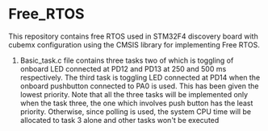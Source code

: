 # Free_RTOS
This repository contains free RTOS used in STM32F4 discovery board with cubemx configuration using the CMSIS library for implementing Free RTOS. 
1. Basic_task.c file contains three tasks two of which is toggling of onboard LED connected at PD12 and PD13 at 250 and 500 ms respectively. The third task is toggling LED connected at PD14 when the onboard pushbutton connected to PA0 is used. This has been given the lowest priority. Note that all the three tasks will be implemented only when the task three, the one which involves push button has the least priority. Otherwise, since polling is used, the system CPU time will be allocated to task 3 alone and other tasks won't be executed
